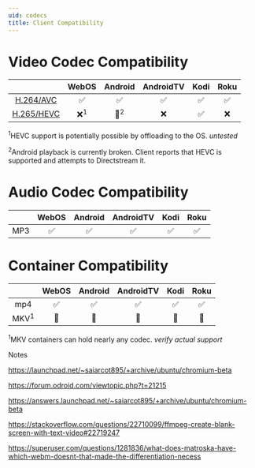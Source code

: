 ```yaml
---
uid: codecs
title: Client Compatibility
---
```



# Video Codec Compatibility

||WebOS|Android|AndroidTV|Kodi|Roku
|:---:|:---:|:---:|:---:|:---:|:---:
|[H.264/AVC](https://caniuse.com/#feat=mpeg4 "H264 Browser Support Reference")|✅|✅|✅|✅|✅
|[H.265/HEVC](https://caniuse.com/#feat=hevc "HEVC Browser Support Reference")|❌<sup>1</sup>|🔶<sup>2</sup>|❌|✅|❌

<sup>1</sup>HEVC support is potentially possible by offloading to the OS. *untested*

<sup>2</sup>Android playback is currently broken. Client reports that HEVC is supported and attempts to Directstream it.

# Audio Codec Compatibility

||WebOS|Android|AndroidTV|Kodi|Roku
|:---:|:---:|:---:|:---:|:---:|:---:
|MP3|✅|✅|✅|✅|✅

# Container Compatibility

||WebOS|Android|AndroidTV|Kodi|Roku
|:---:|:---:|:---:|:---:|:---:|:---:
|mp4|✅|✅|✅|✅|✅
|MKV<sup>1</sup>|🔶|🔶|🔶|🔶|🔶

<sup>1</sup>MKV containers can hold nearly any codec. *verify actual support*

Notes

https://launchpad.net/~saiarcot895/+archive/ubuntu/chromium-beta

https://forum.odroid.com/viewtopic.php?t=21215

https://answers.launchpad.net/~saiarcot895/+archive/ubuntu/chromium-beta

https://stackoverflow.com/questions/22710099/ffmpeg-create-blank-screen-with-text-video#22719247

https://superuser.com/questions/1281836/what-does-matroska-have-which-webm-doesnt-that-made-the-differentiation-necess
